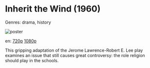 # Inherit the Wind (1960)

Genres: drama, history

![poster](http://image.tmdb.org/t/p/w500/kf0kih7zkHhrIfsolnW87eHohJk.jpg)

en:
  [720p](magnet:?xt=urn:btih:B995CE9D2FD662DEFF41C0A24556D7F128E397CB&tr=udp://glotorrents.pw:6969/announce&tr=udp://tracker.opentrackr.org:1337/announce&tr=udp://torrent.gresille.org:80/announce&tr=udp://tracker.openbittorrent.com:80&tr=udp://tracker.coppersurfer.tk:6969&tr=udp://tracker.leechers-paradise.org:6969&tr=udp://p4p.arenabg.ch:1337&tr=udp://tracker.internetwarriors.net:1337)
  [1080p](magnet:?xt=urn:btih:BE96274568A239BEB8BDCC7D0665D8BBE5D7EC53&tr=udp://glotorrents.pw:6969/announce&tr=udp://tracker.opentrackr.org:1337/announce&tr=udp://torrent.gresille.org:80/announce&tr=udp://tracker.openbittorrent.com:80&tr=udp://tracker.coppersurfer.tk:6969&tr=udp://tracker.leechers-paradise.org:6969&tr=udp://p4p.arenabg.ch:1337&tr=udp://tracker.internetwarriors.net:1337)
  


This gripping adaptation of the Jerome Lawrence-Robert E. Lee play examines an issue that still causes great controversy: the role religion should play in the schools.